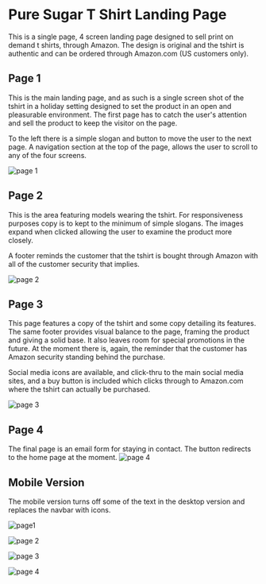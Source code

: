 # Pure Sugar T Shirt Landing Page

This is a single page, 4 screen landing page designed to sell print on demand t shirts, through Amazon. The design is original and the tshirt is authentic and can be ordered through Amazon.com (US customers only).

## Page 1
This is the main landing page, and as such is a single screen shot of the tshirt in a holiday setting designed to set the product in an open and pleasurable environment. The first page has to catch the user's attention and sell the product to keep the visitor on the page.

To the left there is a simple slogan and button to move the user to the next page. A navigation section at the top of the page, allows the user to scroll to any of the four screens.

![page 1](screenshots/screenshot_2022_09_26_224002.png)

## Page 2
This is the area featuring models wearing the tshirt. For responsiveness purposes copy is to kept to the minimum of simple slogans. The images expand when clicked allowing the user to examine the product more closely.

A footer reminds the customer that the tshirt is bought through Amazon with all of the customer security that implies.

![page 2](screenshots/screenshot_2022_09_26_224146.png)

## Page 3
This page features a copy of the tshirt and some copy detailing its features. The same footer provides visual balance to the page, framing the product and giving a solid base. It also leaves room for special promotions in the future. At the moment there is, again, the reminder that the customer has Amazon security standing behind the purchase.

Social media icons are available, and click-thru to the main social media sites, and a buy button is included which clicks through to Amazon.com where the tshirt can actually be purchased.

![page 3](screenshots/screenshot_2022_09_26_224206.png)

## Page 4
The final page is an email form for staying in contact. The button redirects to the home page at the moment.
![page 4](screenshots/screenshot_2022_09_26_224228.png)

## Mobile Version
 The mobile version turns off some of the text in the desktop version and replaces the navbar with icons.

![page1](screenshots/screenshot_2022_09_26_224308.png)

![page 2](screenshots/screenshot_2022_09_26_224330.png)

![page 3](screenshots/screenshot_2022_09_26_224348.png)

![page 4](screenshots/screenshot_2022_09_26_224401.png)
